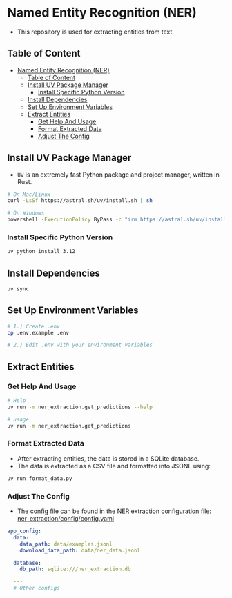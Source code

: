# Named Entity Recognition (NER)

- This repository is used for extracting entities from text.

## Table of Content

- [Named Entity Recognition (NER)](#named-entity-recognition-ner)
  - [Table of Content](#table-of-content)
  - [Install UV Package Manager](#install-uv-package-manager)
    - [Install Specific Python Version](#install-specific-python-version)
  - [Install Dependencies](#install-dependencies)
  - [Set Up Environment Variables](#set-up-environment-variables)
  - [Extract Entities](#extract-entities)
    - [Get Help And Usage](#get-help-and-usage)
    - [Format Extracted Data](#format-extracted-data)
    - [Adjust The Config](#adjust-the-config)

## Install UV Package Manager

- `UV` is an extremely fast Python package and project manager, written in Rust.

```sh
# On Mac/Linux
curl -LsSf https://astral.sh/uv/install.sh | sh

# On Windows
powershell -ExecutionPolicy ByPass -c "irm https://astral.sh/uv/install.ps1 | iex"
```

### Install Specific Python Version

```sh
uv python install 3.12
```

## Install Dependencies

```sh
uv sync
```

## Set Up Environment Variables

```sh
# 1.) Create .env
cp .env.example .env

# 2.) Edit .env with your environment variables
```

## Extract Entities

### Get Help And Usage

```sh
# Help
uv run -m ner_extraction.get_predictions --help

# usage
uv run -m ner_extraction.get_predictions
```

### Format Extracted Data

- After extracting entities, the data is stored in a SQLite database.
- The data is extracted as a CSV file and formatted into JSONL using:

```sh
uv run format_data.py
```

### Adjust The Config

- The config file can be found in the NER extraction configuration file: [ner_extraction/config/config.yaml](ner_extraction/config/config.yaml)

```yaml
app_config:
  data:
    data_path: data/examples.jsonl
    download_data_path: data/ner_data.jsonl

  database:
    db_path: sqlite:///ner_extraction.db

  ---
  # Other configs

```
